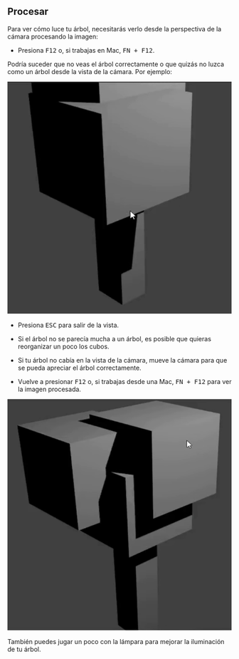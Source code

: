 ## Procesar

Para ver cómo luce tu árbol, necesitarás verlo desde la perspectiva de la cámara procesando la imagen:

+ Presiona <kbd>F12</kbd> o, si trabajas en Mac, <kbd>FN + F12</kbd>.

Podría suceder que no veas el árbol correctamente o que quizás no luzca como un árbol desde la vista de la cámara. Por ejemplo:

![Árbol procesado](images/blender-tree-render-1.png)

+ Presiona <kbd>ESC</kbd> para salir de la vista.

+ Si el árbol no se parecía mucha a un árbol, es posible que quieras reorganizar un poco los cubos.

+ Si tu árbol no cabía en la vista de la cámara, mueve la cámara para que se pueda apreciar el árbol correctamente.

+ Vuelve a presionar <kbd>F12</kbd> o, si trabajas desde una Mac, <kbd>FN + F12</kbd> para ver la imagen procesada.

![Árbol procesado](images/blender-tree-render-2.png)

También puedes jugar un poco con la lámpara para mejorar la iluminación de tu árbol.